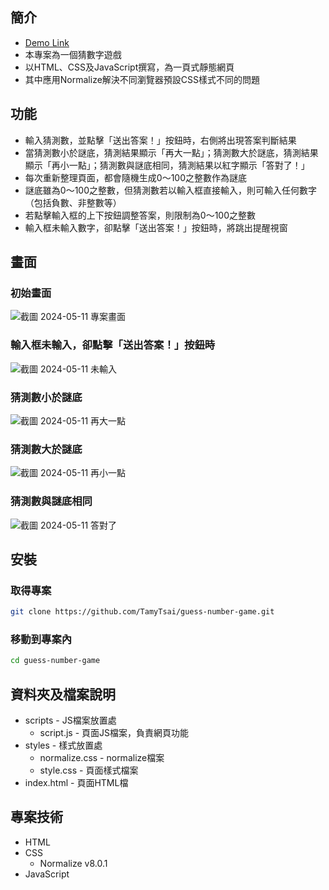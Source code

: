 ## 簡介
- [Demo Link](https://tamytsai.github.io/guess-number-game/)
- 本專案為一個猜數字遊戲
- 以HTML、CSS及JavaScript撰寫，為一頁式靜態網頁
- 其中應用Normalize解決不同瀏覽器預設CSS樣式不同的問題

## 功能
- 輸入猜測數，並點擊「送出答案！」按鈕時，右側將出現答案判斷結果
- 當猜測數小於謎底，猜測結果顯示「再大一點」；猜測數大於謎底，猜測結果顯示「再小一點」；猜測數與謎底相同，猜測結果以紅字顯示「答對了！」
- 每次重新整理頁面，都會隨機生成0～100之整數作為謎底
- 謎底雖為0～100之整數，但猜測數若以輸入框直接輸入，則可輸入任何數字（包括負數、非整數等）
- 若點擊輸入框的上下按鈕調整答案，則限制為0～100之整數
- 輸入框未輸入數字，卻點擊「送出答案！」按鈕時，將跳出提醒視窗

## 畫面
### 初始畫面
![截圖 2024-05-11 專案畫面](https://github.com/TamyTsai/guess-number-game/assets/97825677/685ab0ac-daf2-4120-8972-ad9a30c65c55)

### 輸入框未輸入，卻點擊「送出答案！」按鈕時
![截圖 2024-05-11 未輸入](https://github.com/TamyTsai/guess-number-game/assets/97825677/ea26b2f4-2c8e-4f01-b3b8-de5b285fb85c)

### 猜測數小於謎底
![截圖 2024-05-11 再大一點](https://github.com/TamyTsai/guess-number-game/assets/97825677/9d73ef9a-9899-4c57-a07a-a9fc8692aab5)

### 猜測數大於謎底
![截圖 2024-05-11 再小一點](https://github.com/TamyTsai/guess-number-game/assets/97825677/5eda5637-dbeb-4aa2-8135-15870231fa97)

### 猜測數與謎底相同
![截圖 2024-05-11 答對了](https://github.com/TamyTsai/guess-number-game/assets/97825677/62fec261-01af-49bf-96f6-ed0a66485a9d)


## 安裝
### 取得專案
```bash
git clone https://github.com/TamyTsai/guess-number-game.git
```
### 移動到專案內
```bash
cd guess-number-game
```

## 資料夾及檔案說明
- scripts - JS檔案放置處
  - script.js - 頁面JS檔案，負責網頁功能
- styles - 樣式放置處
  -   normalize.css - normalize檔案
  -   style.css - 頁面樣式檔案
- index.html - 頁面HTML檔

## 專案技術
- HTML
- CSS
  - Normalize v8.0.1
- JavaScript

